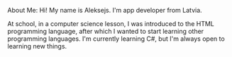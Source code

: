 About Me: 
Hi! My name is Aleksejs. I'm app developer from Latvia.

At school, in a computer science lesson, I was introduced to the HTML programming language, after which I wanted to start learning other programming languages. I'm currently learning C#, but I'm always open to learning new things.
